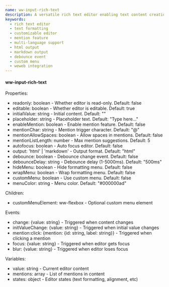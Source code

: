 ```yaml
---
name: ww-input-rich-text
description: A versatile rich text editor enabling text content creation with formatting options, headings, lists, tables, media, read-only mode, mention support, and output format selection.
keywords:
  - rich text editor
  - text formatting
  - customizable editor
  - mention feature
  - multi-language support
  - html output
  - markdown output
  - debounce event
  - custom menu
  - weweb integration
---
```


#### ww-input-rich-text

Properties:
- readonly: boolean - Whether editor is read-only. Default: false
- editable: boolean - Whether editor is editable. Default: true
- initialValue: string - Initial content. Default: ""
- placeholder: string - Placeholder text. Default: "Type here..."
- enableMention: boolean - Enable mention feature. Default: false
- mentionChar: string - Mention trigger character. Default: "@"
- mentionAllowSpaces: boolean - Allow spaces in mentions. Default: false
- mentionListLength: number - Max mention suggestions. Default: 5
- autofocus: boolean - Auto focus editor. Default: false
- output: 'html' | 'markdown' - Output format. Default: "html"
- debounce: boolean - Debounce change event. Default: false
- debounceDelay: string - Debounce delay (1-5000ms). Default: "500ms"
- hideMenu: boolean - Hide formatting menu. Default: false
- wrapMenu: boolean - Wrap formatting menu. Default: false
- customMenu: boolean - Use custom menu. Default: false
- menuColor: string - Menu color. Default: "#000000ad"

Children:
- customMenuElement: ww-flexbox - Optional custom menu element

Events:
- change: {value: string} - Triggered when content changes
- initValueChange: {value: string} - Triggered when initial value changes
- mention:click: {mention: {id: string, label: string}} - Triggered when clicking a mention
- focus: {value: string} - Triggered when editor gets focus
- blur: {value: string} - Triggered when editor loses focus

Variables:
- value: string - Current editor content
- mentions: array - List of mentions in content
- states: object - Editor states (text formatting, alignment, etc)